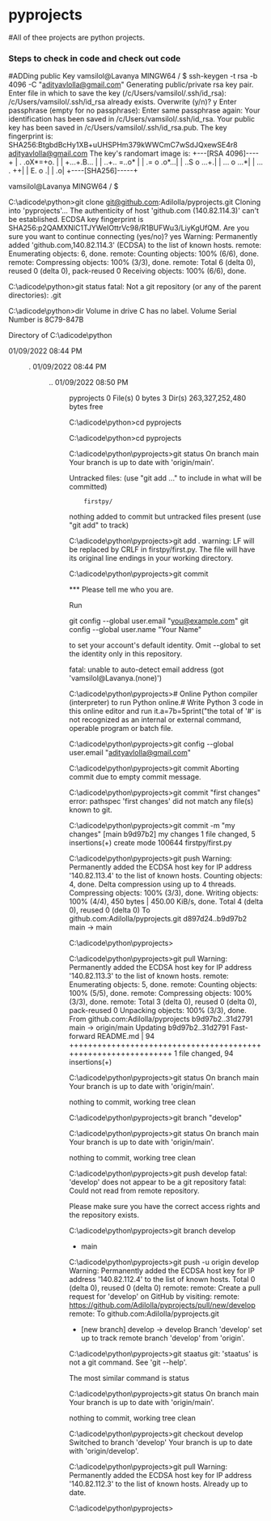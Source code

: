# pyprojects

#All of thee projects are python projects.

### Steps to check in code and check out code
#ADDing public Key
vamsilol@Lavanya MINGW64 /
$ ssh-keygen -t rsa -b 4096 -C "adityavlolla@gmail.com"
Generating public/private rsa key pair.
Enter file in which to save the key (/c/Users/vamsilol/.ssh/id_rsa):
/c/Users/vamsilol/.ssh/id_rsa already exists.
Overwrite (y/n)? y
Enter passphrase (empty for no passphrase):
Enter same passphrase again:
Your identification has been saved in /c/Users/vamsilol/.ssh/id_rsa.
Your public key has been saved in /c/Users/vamsilol/.ssh/id_rsa.pub.
The key fingerprint is:
SHA256:BtgbdBcHy1XB+uUHSPHm379kWWCmC7wSdJQxewSE4r8 adityavlolla@gmail.com
The key's randomart image is:
+---[RSA 4096]----+
|      . .oX*=+o. |
|     +...+.B...  |
|    ..+.. =..o*  |
|      .= o .o*...|
|      ..S o ...+.|
|       ... o ...*|
|        ... .  ++|
|        E.    o .|
|               .o|
+----[SHA256]-----+

vamsilol@Lavanya MINGW64 /
$



C:\adicode\python>git clone git@github.com:Adilolla/pyprojects.git
Cloning into 'pyprojects'...
The authenticity of host 'github.com (140.82.114.3)' can't be established.
ECDSA key fingerprint is SHA256:p2QAMXNIC1TJYWeIOttrVc98/R1BUFWu3/LiyKgUfQM.
Are you sure you want to continue connecting (yes/no)? yes
Warning: Permanently added 'github.com,140.82.114.3' (ECDSA) to the list of known hosts.
remote: Enumerating objects: 6, done.
remote: Counting objects: 100% (6/6), done.
remote: Compressing objects: 100% (3/3), done.
remote: Total 6 (delta 0), reused 0 (delta 0), pack-reused 0
Receiving objects: 100% (6/6), done.

C:\adicode\python>git status
fatal: Not a git repository (or any of the parent directories): .git

C:\adicode\python>dir
 Volume in drive C has no label.
 Volume Serial Number is 8C79-847B

 Directory of C:\adicode\python

01/09/2022  08:44 PM    <DIR>          .
01/09/2022  08:44 PM    <DIR>          ..
01/09/2022  08:50 PM    <DIR>          pyprojects
               0 File(s)              0 bytes
               3 Dir(s)  263,327,252,480 bytes free

C:\adicode\python>cd pyprojects

C:\adicode\python>cd pyprojects

C:\adicode\python\pyprojects>git status
On branch main
Your branch is up to date with 'origin/main'.

Untracked files:
  (use "git add <file>..." to include in what will be committed)

        firstpy/

nothing added to commit but untracked files present (use "git add" to track)

C:\adicode\python\pyprojects>git add .
warning: LF will be replaced by CRLF in firstpy/first.py.
The file will have its original line endings in your working directory.

C:\adicode\python\pyprojects>git commit

*** Please tell me who you are.

Run

  git config --global user.email "you@example.com"
  git config --global user.name "Your Name"

to set your account's default identity.
Omit --global to set the identity only in this repository.

fatal: unable to auto-detect email address (got 'vamsilol@Lavanya.(none)')

C:\adicode\python\pyprojects># Online Python compiler (interpreter) to run Python online.# Write Python 3 code in this online editor and run it.a=7b=5print("the total of
'#' is not recognized as an internal or external command,
operable program or batch file.

C:\adicode\python\pyprojects>git config --global user.email "adityavlolla@gmail.com"

C:\adicode\python\pyprojects>git commit
Aborting commit due to empty commit message.

C:\adicode\python\pyprojects>git commit "first changes"
error: pathspec 'first changes' did not match any file(s) known to git.

C:\adicode\python\pyprojects>git commit -m "my changes"
[main b9d97b2] my changes
 1 file changed, 5 insertions(+)
 create mode 100644 firstpy/first.py

C:\adicode\python\pyprojects>git push
Warning: Permanently added the ECDSA host key for IP address '140.82.113.4' to the list of known hosts.
Counting objects: 4, done.
Delta compression using up to 4 threads.
Compressing objects: 100% (3/3), done.
Writing objects: 100% (4/4), 450 bytes | 450.00 KiB/s, done.
Total 4 (delta 0), reused 0 (delta 0)
To github.com:Adilolla/pyprojects.git
   d897d24..b9d97b2  main -> main

C:\adicode\python\pyprojects>
 
 C:\adicode\python\pyprojects>git pull
Warning: Permanently added the ECDSA host key for IP address '140.82.113.3' to the list of known hosts.
remote: Enumerating objects: 5, done.
remote: Counting objects: 100% (5/5), done.
remote: Compressing objects: 100% (3/3), done.
remote: Total 3 (delta 0), reused 0 (delta 0), pack-reused 0
Unpacking objects: 100% (3/3), done.
From github.com:Adilolla/pyprojects
   b9d97b2..31d2791  main       -> origin/main
Updating b9d97b2..31d2791
Fast-forward
 README.md | 94 +++++++++++++++++++++++++++++++++++++++++++++++++++++++++++++++
 1 file changed, 94 insertions(+)

C:\adicode\python\pyprojects>git status
On branch main
Your branch is up to date with 'origin/main'.

nothing to commit, working tree clean

C:\adicode\python\pyprojects>git branch "develop"

C:\adicode\python\pyprojects>git status
On branch main
Your branch is up to date with 'origin/main'.

nothing to commit, working tree clean

C:\adicode\python\pyprojects>git push develop
fatal: 'develop' does not appear to be a git repository
fatal: Could not read from remote repository.

Please make sure you have the correct access rights
and the repository exists.

C:\adicode\python\pyprojects>git branch
  develop
* main

C:\adicode\python\pyprojects>git push -u origin develop
Warning: Permanently added the ECDSA host key for IP address '140.82.112.4' to the list of known hosts.
Total 0 (delta 0), reused 0 (delta 0)
remote:
remote: Create a pull request for 'develop' on GitHub by visiting:
remote:      https://github.com/Adilolla/pyprojects/pull/new/develop
remote:
To github.com:Adilolla/pyprojects.git
 * [new branch]      develop -> develop
Branch 'develop' set up to track remote branch 'develop' from 'origin'.

C:\adicode\python\pyprojects>git staatus
git: 'staatus' is not a git command. See 'git --help'.

The most similar command is
        status

C:\adicode\python\pyprojects>git status
On branch main
Your branch is up to date with 'origin/main'.

nothing to commit, working tree clean

C:\adicode\python\pyprojects>git checkout develop
Switched to branch 'develop'
Your branch is up to date with 'origin/develop'.

C:\adicode\python\pyprojects>git pull
Warning: Permanently added the ECDSA host key for IP address '140.82.112.3' to the list of known hosts.
Already up to date.

C:\adicode\python\pyprojects>














